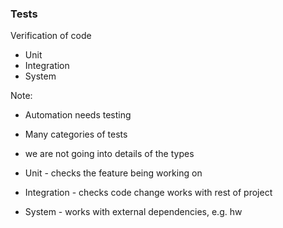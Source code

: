 ### Tests

Verification of code

* Unit
* Integration
* System

Note:

* Automation needs testing
* Many categories of tests
* we are not going into details of the types


* Unit - checks the feature being working on
* Integration - checks code change works with rest of project
* System - works with external dependencies, e.g. hw
